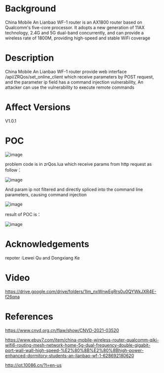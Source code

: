 # Background
China Mobile An Lianbao WF-1 router is an AX1800 router based on Qualcomm's five-core processor. It adopts a new generation of 11AX technology, 2.4G and 5G dual-band concurrently, and can provide a wireless rate of 1800M, providing high-speed and stable WiFi coverage

# Description
China Mobile An Lianbao WF-1 router provide web interface /api/ZRQos/set_online_client which receive parameters by POST request, and the parameter ip field has a command injection vulnerability, An attacker can use the vulnerability to execute remote commands

# Affect Versions
V1.0.1

# POC
![image](./picture/ZQos%20RCE.png)

problem code is in zrQos.lua which receive params from http request as follow：

![image](./picture/set_online_client1.png)

And param ip  not filtered and directly spliced into the command line parameters, causing command injection

![image](./picture/set_online_client.jpg)

result of POC is：

![image](./picture/result_command_injection1.png)

# Acknowledgements
repoter :Lewei Qu and Dongxiang Ke

# Video
https://drive.google.com/drive/folders/1Im_nxWnwEgRrs0u0QYWkJXR4E-f26qna

# References
https://www.cnvd.org.cn/flaw/show/CNVD-2021-03520

https://www.ebuy7.com/item/china-mobile-wireless-router-qualcomm-qiki-wifi6-routing-mesh-network-home-5g-dual-frequency-double-gigabit-port-wall-wall-high-speed-%E2%80%8B%E2%80%8Bhigh-power-enhanced-dormitory-students-an-lianbao-wf-1-628692180620

http://iot.10086.cn/?l=en-us
